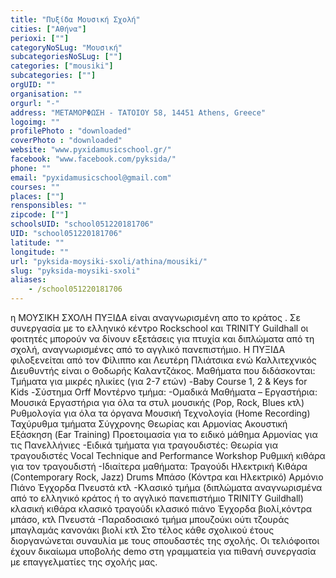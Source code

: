 ```yaml
---
title: "Πυξίδα Μουσική Σχολή"
cities: ["Αθήνα"]
perioxi: [""]
categoryNoSLug: "Μουσική"
subcategoriesNoSLug: [""]
categories: ["mousiki"]
subcategories: [""]
orgUID: ""
organisation: ""
orgurl: "-"
address: "ΜΕΤΑΜΟΡΦΩΣΗ - ΤΑΤΟΙΟΥ 58, 14451 Athens, Greece"
logoimg: ""
profilePhoto : "downloaded"
coverPhoto : "downloaded"
website: "www.pyxidamusicschool.gr/"
facebook: "www.facebook.com/pyksida/"
phone: ""
email: "pyxidamusicschool@gmail.com"
courses: ""
places: [""]
rensponsibles: ""
zipcode: [""]
schoolsUID: "school051220181706"
UID: "school051220181706"
latitude: ""
longitude: ""
url: "pyksida-moysiki-sxoli/athina/mousiki/"
slug: "pyksida-moysiki-sxoli"
aliases:
    - /school051220181706
---
```





η ΜΟΥΣΙΚΗ ΣΧΟΛΗ ΠΥΞΙΔΑ είναι αναγνωρισμένη απο το κράτος . Σε συνεργασία με το ελληνικό κέντρο Rockschool και TRINITY Guildhall οι φοιτητές μπορούν να δίνουν εξετάσεις για πτυχία και διπλώματα από τη σχολή, αναγνωρισμένες από το αγγλικό πανεπιστήμιο. Η ΠΥΞΙΔΑ φιλοξενείται από τον Φίλιππο και Λευτέρη Πλιάτσικα ενώ Καλλιτεχνικός Διευθυντής είναι ο Θοδωρής Καλαντζάκος. Μαθήματα που διδάσκονται: Τμήματα για μικρές ηλικίες (για 2-7 ετών) -Baby Course 1, 2 &amp; Keys for Kids -Σύστημα Orff Μοντέρνο τμήμα: -Ομαδικά Μαθήματα – Εργαστήρια: Μουσικά Εργαστήρια για όλα τα στυλ μουσικής (Pop, Rock, Blues κτλ) Ρυθμολογία για όλα τα όργανα Μουσική Τεχνολογία (Home Recording) Ταχύρυθμα τμήματα Σύγχρονης Θεωρίας και Αρμονίας Ακουστική Εξάσκηση (Ear Training) Προετοιμασία για το ειδικό μάθημα Αρμονίας για τις Πανελλήνιες -Ειδικά τμήματα για τραγουδιστές: Θεωρία για τραγουδιστές Vocal Technique and Performance Workshop Ρυθμική κιθάρα για τον τραγουδιστή -Ιδιαίτερα μαθήματα: Τραγούδι Ηλεκτρική Κιθάρα (Contemporary Rock, Jazz) Drums Μπάσο (Κόντρα και Ηλεκτρικό) Αρμόνιο Πιάνο Έγχορδα Πνευστά κτλ -Κλασικό τμήμα (διπλώματα αναγνωρισμένα από το ελληνικό κράτος ή το αγγλικό πανεπιστήμιο TRINITY Guildhall) κλασική κιθάρα κλασικό τραγούδι κλασικό πιάνο Έγχορδα βιολί,κόντρα μπάσο, κτλ Πνευστά -Παραδοσιακό τμήμα μπουζούκι ούτι τζουράς μπαγλαμάς κανονάκι βιολί κτλ Στο τέλος κάθε σχολικού έτους διοργανώνεται συναυλία με τους σπουδαστές της σχολής. Οι τελιόφοιτοι έχουν δικαίωμα υποβολής demo στη γραμματεία για πιθανή συνεργασία με επαγγελματίες της σχολής μας.